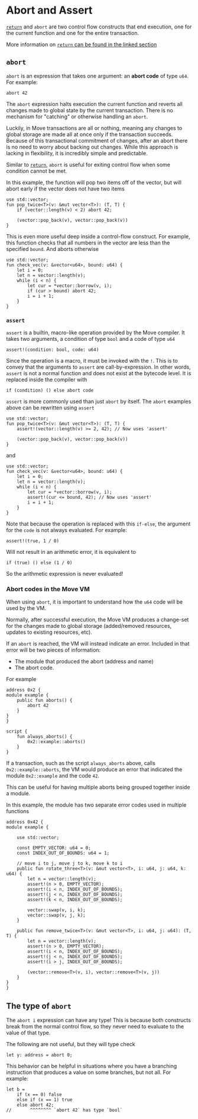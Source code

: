 # Abort and Assert

[`return`](./functions.md) and `abort` are two control flow constructs that end execution, one for
the current function and one for the entire transaction.

More information on [`return` can be found in the linked section](./functions.md)

## `abort`

`abort` is an expression that takes one argument: an **abort code** of type `u64`. For example:

```move
abort 42
```

The `abort` expression halts execution the current function and reverts all changes made to global
state by the current transaction. There is no mechanism for "catching" or otherwise handling an
`abort`.

Luckily, in Move transactions are all or nothing, meaning any changes to global storage are made all
at once only if the transaction succeeds. Because of this transactional commitment of changes, after
an abort there is no need to worry about backing out changes. While this approach is lacking in
flexibility, it is incredibly simple and predictable.

Similar to [`return`](./functions.md), `abort` is useful for exiting control flow when some
condition cannot be met.

In this example, the function will pop two items off of the vector, but will abort early if the
vector does not have two items

```move=
use std::vector;
fun pop_twice<T>(v: &mut vector<T>): (T, T) {
    if (vector::length(v) < 2) abort 42;

    (vector::pop_back(v), vector::pop_back(v))
}
```

This is even more useful deep inside a control-flow construct. For example, this function checks
that all numbers in the vector are less than the specified `bound`. And aborts otherwise

```move=
use std::vector;
fun check_vec(v: &vector<u64>, bound: u64) {
    let i = 0;
    let n = vector::length(v);
    while (i < n) {
        let cur = *vector::borrow(v, i);
        if (cur > bound) abort 42;
        i = i + 1;
    }
}
```

### `assert`

`assert` is a builtin, macro-like operation provided by the Move compiler. It takes two arguments, a
condition of type `bool` and a code of type `u64`

```move
assert!(condition: bool, code: u64)
```

Since the operation is a macro, it must be invoked with the `!`. This is to convey that the
arguments to `assert` are call-by-expression. In other words, `assert` is not a normal function and
does not exist at the bytecode level. It is replaced inside the compiler with

```move
if (condition) () else abort code
```

`assert` is more commonly used than just `abort` by itself. The `abort` examples above can be
rewritten using `assert`

```move=
use std::vector;
fun pop_twice<T>(v: &mut vector<T>): (T, T) {
    assert!(vector::length(v) >= 2, 42); // Now uses 'assert'

    (vector::pop_back(v), vector::pop_back(v))
}
```

and

```move=
use std::vector;
fun check_vec(v: &vector<u64>, bound: u64) {
    let i = 0;
    let n = vector::length(v);
    while (i < n) {
        let cur = *vector::borrow(v, i);
        assert!(cur <= bound, 42); // Now uses 'assert'
        i = i + 1;
    }
}
```

Note that because the operation is replaced with this `if-else`, the argument for the `code` is not
always evaluated. For example:

```move
assert!(true, 1 / 0)
```

Will not result in an arithmetic error, it is equivalent to

```move
if (true) () else (1 / 0)
```

So the arithmetic expression is never evaluated!

### Abort codes in the Move VM

When using `abort`, it is important to understand how the `u64` code will be used by the VM.

Normally, after successful execution, the Move VM produces a change-set for the changes made to
global storage (added/removed resources, updates to existing resources, etc).

If an `abort` is reached, the VM will instead indicate an error. Included in that error will be two
pieces of information:

- The module that produced the abort (address and name)
- The abort code.

For example

```move=
address 0x2 {
module example {
    public fun aborts() {
        abort 42
    }
}
}

script {
    fun always_aborts() {
        0x2::example::aborts()
    }
}
```

If a transaction, such as the script `always_aborts` above, calls `0x2::example::aborts`, the VM
would produce an error that indicated the module `0x2::example` and the code `42`.

This can be useful for having multiple aborts being grouped together inside a module.

In this example, the module has two separate error codes used in multiple functions

```move=
address 0x42 {
module example {

    use std::vector;

    const EMPTY_VECTOR: u64 = 0;
    const INDEX_OUT_OF_BOUNDS: u64 = 1;

    // move i to j, move j to k, move k to i
    public fun rotate_three<T>(v: &mut vector<T>, i: u64, j: u64, k: u64) {
        let n = vector::length(v);
        assert!(n > 0, EMPTY_VECTOR);
        assert!(i < n, INDEX_OUT_OF_BOUNDS);
        assert!(j < n, INDEX_OUT_OF_BOUNDS);
        assert!(k < n, INDEX_OUT_OF_BOUNDS);

        vector::swap(v, i, k);
        vector::swap(v, j, k);
    }

    public fun remove_twice<T>(v: &mut vector<T>, i: u64, j: u64): (T, T) {
        let n = vector::length(v);
        assert!(n > 0, EMPTY_VECTOR);
        assert!(i < n, INDEX_OUT_OF_BOUNDS);
        assert!(j < n, INDEX_OUT_OF_BOUNDS);
        assert!(i > j, INDEX_OUT_OF_BOUNDS);

        (vector::remove<T>(v, i), vector::remove<T>(v, j))
    }
}
}
```

## The type of `abort`

The `abort i` expression can have any type! This is because both constructs break from the normal
control flow, so they never need to evaluate to the value of that type.

The following are not useful, but they will type check

```move
let y: address = abort 0;
```

This behavior can be helpful in situations where you have a branching instruction that produces a
value on some branches, but not all. For example:

```move
let b =
    if (x == 0) false
    else if (x == 1) true
    else abort 42;
//       ^^^^^^^^ `abort 42` has type `bool`
```
````
